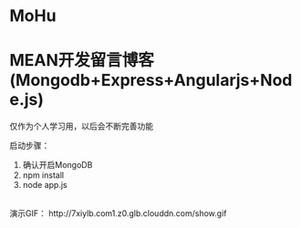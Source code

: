 # MoHu
MEAN开发留言博客(Mongodb+Express+Angularjs+Node.js)
===
仅作为个人学习用，以后会不断完善功能

启动步骤：<br>
1.  确认开启MongoDB<br>
2.  npm install<br>
3.  node app.js<br>
<br>
演示GIF： http://7xiylb.com1.z0.glb.clouddn.com/show.gif

